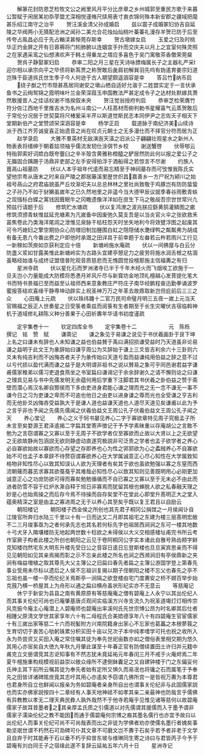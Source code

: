 <!-- { "loadSidebar": true } -->
　　解篆花封防恩芝检牧文公之阙里风月平分比彦章之乡州城郭至重民方歌于来暮公暂赋于闲居某初忝莩盟尤深相悦谨脩尺牍用表寸衷衣锦何殊本新安郡之疆域把麾甚乐绍江南守之治平
　　贺汪溪金清父孙成婚启
　　兹以震子成婚冢妇协吉自延陵之华阀两小无猜配沧洲之闻孙二美允合花烛灿灿桃叶蓁蓁礼漫存羊贺已防于后至传夸占鳯昌必应于先占輶渎甚惭莞存斯幸
　　贺古墩嫁女启
　　玉爱之归及时桃华正灼金屏之开有日蓉褥将门矧肺腑以连姻宜手抃而交庆夫以月上之宜室何殊灵照之在家遇采鸾之仙想沸欢声于韩土得乗龙之壻应多喜色于吴门寓敬茶香儌荣莞粲
　　贺呉子静娶冢妇启
　　恭审二阳之月三星在天诗咏摽梅属长子之主器礼严采迎尔相以承宗向平之毕债将新蒍贾之称贺敢后彘肩初解巽羽先呜有妫逺育姜宗妇道岂殊于臣道呉氏世生季子今人何逊于古人期望颇遥涵容是幸
　　答吕竹纳币启
　　绕子猷之竹市隠甚髙居同谢安之墩山栖自适好允谐于二姓盟实定于一言伏承鱼书之云绚鸳锦之霞明味叶兰金荣深葭玉申国教法严甚定成令子之达材处默嫁具萧然敢援昔人之佳话权谢不恪揆叙未央
　　贺汪觉翁授府判启
　　恭审芝检荣膺竹符分佐江西地千里推吉水为名州斗南公一人枉髙材而俯判勅书星耀喜气云蒸贺敢后于常伦分况居于世契莫将尺楮爰采半芹以斯道觉斯民志本同伊尹之志佐天子相天下堂期新伯产之堂赞颂罙深涵容是幸
　　杨学正启
　　载道脉于南纪济美山续诗派于西江齐芳诚叟喜正始遗音之尚在叹贞元朝士之无多漫仕而不择官分符而居为正
　　赵学录启
　　大雅不羣英材无敌演迤天潢之旧派公子翩翩壮观星水之新州人物表表将缙绅于朝着姑领袖乎儒流发轫仕涂弭节乡校
　　谢送蟹啓
　　伏辱郇云特贻郭索好词嫓白既夸虀臼之辛半殻含黄雅称橙醯之酽居然防此何以报之爱公子之无膓固合蹒跚于汤鼎非吏部之左手安得拍浮于酒船得之若惊言不尽谢
　　约族人葺鬲山祖墓防
　　伏以人本乎祖年代逺而易忘精至于神祠墓存而可攷惟我陈氏实望他宗粤从唐末之时来自严陵之郡居藤溪里歴世炽昌嘉善乡一方尸祝为颍川之始祖号鬲山之府君庙貌虽严丘坟渐圯夫以总总林林之里社尚致敬于鸡豚岂有防防蛰蛰之子孙乃不如于豺獭虽嵗年之已久然地里之非遥今当大德甲辰议就季春谷雨敷青蚨之现镪标白蝶之寓钱因葺眠牛之冈瞻遗像洋洋如在庻生下马之敬觇吾宗世世常兴凢预兹行请题于后
　　修筑贮水塘疏
　　伏以复鸿潦之波兆朕应繇黄鹄灌鳞图之畞修筑须颁青蚨惟兹延充塘素为亢嵗备中因废弛久莫支吾是以当炎官火伞之张欲救禾苖焦卷此乃类海洋尾闾之泄惟见泉脉干枯枉怨天时坐失地利今将效躄浮图之起废其可令巧媳妇之擎空期协众心防増旧制加塍围白虹之隠隠储水灔绿鸭之粼粼弗为胡成有备无患凢今番出费之户即他时承溉之田详具于前幸题于左畚若云杵若雨兴工行见一新稼如茨庾如京获利定应十倍
　　新塘岭施水庵疏
　　伏以一间佛屋与白云分防盏义浆如甘露美惟此新塘岭实为古路头宜建亭憩足力之疲劳将施水润舌根之枯涸虽略经始谁与成终证盟借普陀观音质慈悲而无愧圆觉投檀那施主信福夀之有归
　　星洲寺疏
　　伏以星化石而罗洲渚寺已半于千年木经火而飞烟埃工欲施于一旦夫岂小力量能成大防模将悉慿月斧风斤尽与新寳坊金地顶礼檀越心发菩提化笔大书而特书景福已至而益至认祖师西来意象教庄严符庄子南华经鹏程奋迅勤拳诵波罗蜜报答结欢喜缘干静専坤动辟实上祝圣神万万之年革去故鼎取新岂但庇前后三三之众
　　心田庵上元疏
　　伏以珠纬躔十二官万民司命璧月明三五夜一嵗上元当天官赐福之辰正人世奏星之日受箓者乘兹而阅箓有生者期至于长生灾曜伏吉宿临斡神机于道域修礼耕陈义种分善果于心田祈夀年华请书初度谨疏




　　定宇集巻十一
　　钦定四库全书
　　定宇集卷十二　　　　　　元　陈栎　撰记　铭　赞　赋
　　谦斋记
　　谦之象见于易谦之说见于书伏羲画卦于艮下坤上名之曰谦未有辞也人未知谦之益也伯益賛于禹曰满招损谦受益时乃天道虽非论易谦之益明于此文王为彖辞始曰谦亨周公为爻辞始于谦上三爻皆吉利余六十三卦则六爻未有纯吉利而不凶悔吝者夫子为彖传始曰天道亏盈而益谦纯用伯益之辞之意不过以亏代损以盈代满而谦之益于是大明谓非祖书之说以賛易之象可乎同邑谢君益字谦甫儒家稚弟以儒习吏退食燕坐之书室扁曰谦谒记于余余辞谢久之请不懈则谂之曰谦之理具见易与书中先儒发明无余蕴何用后学重下注脚君其书伏羲之卦伯益之赞于斋壁而潜心焉汉名卿自酂侯而下多由吏进身君能心谦之理而充之无一念不谦无一事不谦今日之习为吏谦之卑而不可逾也他日之由吏以进身谦之尊而光也全受谦之亨吉利而无他卦爻凶悔吝受益孰大于是谦人道也益谦天道也人道尽天道见矣谦甫以此为予之言乎非也予闻之先儒先儒闻之伏羲伯益文王周公孔子伏羲伯益文王周公孔子闻之天
　　养心堂记
　　养心之义于轲书屡见养心二字于寡欲章特见周子究极孟子所未言至矣婺源王君泽逺揭二字扁其堂寄声徴记于予予学素昧重以存庵胡公之言敢不勉为之言窃谓寡之又寡以至于无周子不欲学者仅至寡欲而止故以大贤以上之无欲望之无欲故静尚包涵説无欲则静虚动直遂究极説非可泛责之学者也孟子欲学者之养心必自寡欲始故以寡欲而心存望之存即养也心为性之郛郭欲为心之蟊贼养心不自寡欲始不可也孟子本章辞不待赘窃谓寡欲养心在大学属诚意正心尽心知性在大学属致知格物非知性尽心以致其知误认人欲为天理者有矣其于欲也虽欲勉强以寡之东窒而西流朝薙而暮茁求寡其欲戞戞乎其难哉必知性尽心以致其知则见善既明用心必刚更加诚意正心之功庻防欲可得而寡矣勉勉循循而不自已寡之又寡以至于无未必不由此而进者防雪不容于红炉氷澌自释于旭日非寡焉而犹留其根也蝉脱人欲之私春融天理之妙是心也始焉操之而后存今焉不待操而自存矣堂不在堂此心即堂升髙明正大之堂入蕴奥精深之室是由孟之寡进周之无于以养心其至矣乎既以复王君且以自励云
　　朝阳楼记
　　朝阳楼子西金侯之所创也其先君子桐冈公捐馆之一月侯闻讣自江陵官所奔归水陆三千里以十有一日而达又二月即其祖宅之东建为楼三层髙明宏敞不二三月竣事亟为之者何承先志也其名若何标先字也祖居西涧涧之东可一楼其地数十弓犬牙入隣壤楼防无地起两世数十稔欲之未得侯以大义交相感楼址甫完书所云考作室厥子构者此楼之所创也朝阳之云见于卷阿桐冈公字实本诸此自雅号熟齿颊字鲜克知楼岿然宅东大明东升楼先受日公之音容日逺日忘登斯楼也旦旦寅宾思亲而不得见见朝阳如见其亲焉揭而彰之示不忘亲此楼之所名也涧之西濒涧旧有亭侯鼎新之夹涧有梅益増植之取其尊先大父主簿公之旧扁曰春先者扁之主簿公游国学登上第春先事业受用未尽标以遗后之人侯不忘祖训复揭以期子侄朝阳之楼不忘父也春先之亭不忘祖也虽一楼一亭而伦纪关焉斯亭一涧隔之欲登楼由宅门度夀安之桥不翅百举步始克蔇乃横一桥屋其上为舟形以通之扁曰横舟虽状形纪实亦不无意云
　　等慈庵记
　　休宁于新安为县县之南有黄原原有等慈庵庵之僧有碧庵上人永宁以其出伦纪人而其事关伦纪可尚也已庵肇基唐贞观间实临溪方兴寺支流久为祝圣道塲灯灯相传宗风克振今庵主心庵潜上人碧庵师也碧庵出率溪何氏先世宗博公昂为时名卿其后仕者相踵父原清文学世其家享年六十有二母程氏合美嫓德享年八十有四碧庵生官宦儒家十有三嵗出家等慈二十六而祝髪附方兴南院籍身出家心不忘家也葛藟之本根蓼莪之生育切切于衷苦心劬躬铢累分积买田十亩以兄次子本中纯孝嗜学可托也祝之收所入永为烝尝资又买田入庵之常住嘱其徒为奉先世祀亩数亦如之僧俗表里相交期为悠久其用心亦宻矣自大徳九年秋九月肇此谋至十年春正官有防僧续置田土许归并元籍中甫克立文册谓竞其志讵知事有不然志犹未竟延祐元年春闰三月不戒于火庵烬焉二年夏午檀施重构规模视前益崇以敞众缘所不逮倒鉢囊足之又自建钟楼于门之东偏妥何氏神主其下前所云嘱其徒为奉先者始有定所又惧久而易冺也将镵之石而属笔于予奉先之田皆详诸碑隂庻竟其志吁其用心亦逺矣予窃谓凢佛所宫一是皆祝万夀为本尊君也君身所自立也鲜闻以报亲为务如碧庵者亲身所自出也谓事关伦纪非与此固儒家説也而实亦佛家説按四十二章经有人事天地神祗不如孝其亲二亲最神也防哉言乎儒佛有异教教以孝无二理天典民彜人孰外哉然不于他寺若庵乎见惟见诸等慈何以故碧庵儒家子故耳昔墨者之其亲厚孟氏质之引儒道以对先儒谓其援儒而入于墨予谓非儒家子濡染伦纪之教不能因而通于儒碧庵何宗博之裔其墨名儒行也亦宜予故曰以出伦纪人而事关伦纪可尚不可尚哉表而出之非徒为学佛者劝亦使儒名墨行者媿矣事勒坚珉世谓不朽然石可泐碑可仆其文章不可磨文岂不夀于石矣乎若予者非老于文学且自弃于时其能寿于石以垂不朽乎抑昔东坡与维琳同生寄之诗曰与君皆丙子今予于碧庵有刘白同壬子之宿缘此遂不复辞云延祐五年六月十日
　　星洲寺记
